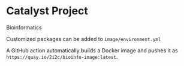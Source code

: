 # Catalyst Project

Bioinformatics

Customized packages can be added to 
`image/environment.yml`

A GitHub action automatically builds a Docker image and pushes it as `https://quay.io/2i2c/bioinfo-image:latest`.

